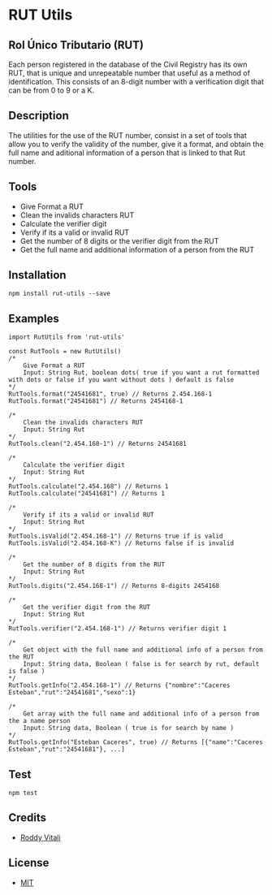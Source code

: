 # RUT Utils

## Rol Único Tributario (RUT)
Each person registered in the database of the Civil Registry has its own RUT, that is unique and unrepeatable number that useful as a method of identification. This consists of an 8-digit number with a verification digit that can be from 0 to 9 or a K.

## Description
The utilities for the use of the RUT number, consist in a set of tools that allow you to verify the validity of the number, give it a format, and obtain the full name and aditional information of a person that is linked to that Rut number.

## Tools
- Give Format a RUT
- Clean the invalids characters RUT
- Calculate the verifier digit
- Verify if its a valid or invalid RUT
- Get the number of 8 digits or the verifier digit from the RUT
- Get the full name and additional information of a person from the RUT

## Installation
```
npm install rut-utils --save
```

## Examples
```
import RutUtils from 'rut-utils'

const RutTools = new RutUtils()
/*
    Give Format a RUT
    Input: String Rut, boolean dots( true if you want a rut formatted with dots or false if you want without dots ) default is false
*/
RutTools.format("24541681", true) // Returns 2.454.168-1
RutTools.format("24541681") // Returns 2454168-1

/*
    Clean the invalids characters RUT
    Input: String Rut
*/
RutTools.clean("2.454.168-1") // Returns 24541681

/*
    Calculate the verifier digit
    Input: String Rut
*/
RutTools.calculate("2.454.168") // Returns 1
RutTools.calculate("24541681") // Returns 1

/*
    Verify if its a valid or invalid RUT
    Input: String Rut
*/
RutTools.isValid("2.454.168-1") // Returns true if is valid
RutTools.isValid("2.454.168-K") // Returns false if is invalid

/*
    Get the number of 8 digits from the RUT
    Input: String Rut
*/
RutTools.digits("2.454.168-1") // Returns 8-digits 2454168

/*
    Get the verifier digit from the RUT
    Input: String Rut
*/
RutTools.verifier("2.454.168-1") // Returns verifier digit 1

/*
    Get object with the full name and additional info of a person from the RUT
    Input: String data, Boolean ( false is for search by rut, default is false )
*/
RutTools.getInfo("2.454.168-1") // Returns {"nombre":"Caceres Esteban","rut":"24541681","sexo":1}

/*
    Get array with the full name and additional info of a person from the a name person
    Input: String data, Boolean ( true is for search by name )
*/
RutTools.getInfo("Esteban Caceres", true) // Returns [{"name":"Caceres Esteban","rut":"24541681"}, ...]

```

## Test
```
npm test
```

## Credits
- [Roddy Vitali](https://twitter.com/@roddyvitali)

## License
- [MIT](https://github.com/roddyvitali/rut-utils/tree/master/LICENSE)